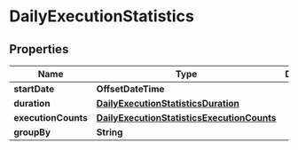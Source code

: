 

# DailyExecutionStatistics


## Properties

| Name | Type | Description | Notes |
|------------ | ------------- | ------------- | -------------|
|**startDate** | **OffsetDateTime** |  |  |
|**duration** | [**DailyExecutionStatisticsDuration**](DailyExecutionStatisticsDuration.md) |  |  |
|**executionCounts** | [**DailyExecutionStatisticsExecutionCounts**](DailyExecutionStatisticsExecutionCounts.md) |  |  |
|**groupBy** | **String** |  |  |



